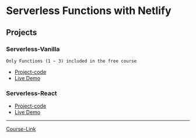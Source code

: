 # Serverless Functions with Netlify

## Projects

### Serverless-Vanilla

`Only Functions (1 ~ 3) included in the free course`

- [Project-code](./Projects/Serverless-Vanilla) <br>
- [Live Demo]()

### Serverless-React

- [Project-code](./Projects/Serverless-React) <br>
- [Live Demo]()

---

[Course-Link](https://www.youtube.com/watch?v=AfAZ33XjIBU)<br>
